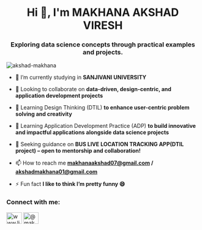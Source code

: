 <h1 align="center">Hi 👋, I'm MAKHANA AKSHAD VIRESH</h1>
<h3 align="center">Exploring data science concepts through practical examples and projects.</h3>

<p align="left"> <img src="https://komarev.com/ghpvc/?username=akshad-makhana&label=Profile%20views&color=0e75b6&style=flat" alt="akshad-makhana" /> </p>

- 🔭 I’m currently studying in **SANJIVANI UNIVERSITY**

- 👯 Looking to collaborate on **data-driven, design-centric, and application development projects**

- 🌱 Learning Design Thinking (DTIL) **to enhance user-centric problem solving and creativity**

- 🌱 Learning Application Development Practice (ADP) **to build innovative and impactful applications alongside data science projects**

- 🤝 Seeking guidance on **BUS LIVE LOCATION TRACKING APP(DTIL project) – open to mentorship and collaboration!**

- 📫 How to reach me **makhanaakshad07@gmail.com / akshadmakhana01@gmail.com**

- ⚡ Fun fact **I like to think I’m pretty funny 😄**

<h3 align="left">Connect with me:</h3>
<p align="left">
<a href="https://linkedin.com/in/www.linkedin.com/in/akshad-viresh-makhana-006563326" target="blank"><img align="center" src="https://raw.githubusercontent.com/rahuldkjain/github-profile-readme-generator/master/src/images/icons/Social/linked-in-alt.svg" alt="www.linkedin.com/in/akshad-viresh-makhana-006563326" height="30" width="40" /></a>
<a href="https://instagram.com/@makhanakshad" target="blank"><img align="center" src="https://raw.githubusercontent.com/rahuldkjain/github-profile-readme-generator/master/src/images/icons/Social/instagram.svg" alt="@makhanakshad" height="30" width="40" /></a>
